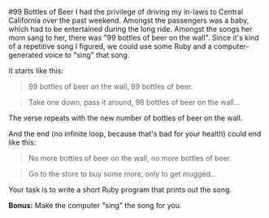 #99 Bottles of Beer
I had the privilege of driving my in-laws to Central California over the past weekend. Amongst the passengers was a baby, which had to be entertained during the long ride. Amongst the songs her mom sang to her, there was "99 bottles of beer on the wall". Since it's kind of a repetitive song I figured, we could use some Ruby and a computer-generated voice to "sing" that song.

It starts like this:
> 99 bottles of beer on the wall, 99 bottles of beer.
 
> Take one down, pass it around, 98 bottles of beer on the wall...

The verse repeats with the new number of bottles of beer on the wall.

And the end (no infinite loop, because that's bad for your health) could end like this:
> No more bottles of beer on the wall, no more bottles of beer.

> Go to the store to buy some more, only to get mugged...


Your task is to write a short Ruby program that prints out the song.

**Bonus:** Make the computer "sing" the song for you.
